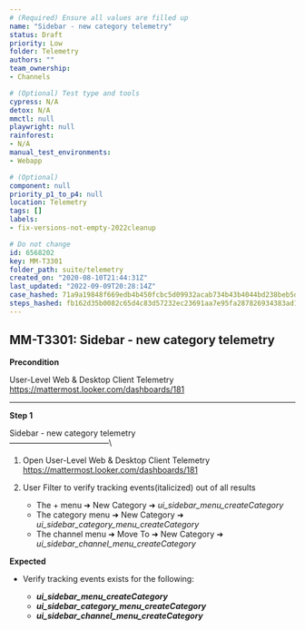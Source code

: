 ```yaml
---
# (Required) Ensure all values are filled up
name: "Sidebar - new category telemetry"
status: Draft
priority: Low
folder: Telemetry
authors: ""
team_ownership: 
- Channels

# (Optional) Test type and tools
cypress: N/A
detox: N/A
mmctl: null
playwright: null
rainforest: 
- N/A
manual_test_environments: 
- Webapp

# (Optional)
component: null
priority_p1_to_p4: null
location: Telemetry
tags: []
labels: 
- fix-versions-not-empty-2022cleanup

# Do not change
id: 6568202
key: MM-T3301
folder_path: suite/telemetry
created_on: "2020-08-10T21:44:31Z"
last_updated: "2022-09-09T20:28:14Z"
case_hashed: 71a9a19848f669edb4b450fcbc5d09932acab734b43b4044bd238beb5d5aa00beb0969fc15b50eacef8c6385b732fd6e
steps_hashed: fb162d35b0082c65d4c83d57232ec23691aa7e95fa287826934383ad1d947e9e0ed3aa183b984662754ba22ff1256037
---
```


## MM-T3301: Sidebar - new category telemetry

**Precondition**

User-Level Web & Desktop Client Telemetry\
<https://mattermost.looker.com/dashboards/181>

---

**Step 1**

Sidebar - new category telemetry\
–––––––––––––––––––––––––\\

1. Open User-Level Web & Desktop Client Telemetry\
   <https://mattermost.looker.com/dashboards/181>

2. User Filter to verify tracking events(italicized) out of all results 

   - The + menu ➜ New Category ➜ _ui\_sidebar\_menu\_createCategory_
   - The category menu ➜ New Category ➜ _ui\_sidebar\_category\_menu\_createCategory_
   - The channel menu ➜ Move To ➜ New Category ➜ _ui\_sidebar\_channel\_menu\_createCategory_

**Expected**

- Verify tracking events exists for the following:

  - _**ui\_sidebar\_menu\_createCategory**_
  - **_ui\_sidebar\_category\_menu\_createCategory_**
  - **_ui\_sidebar\_channel\_menu\_createCategory_**
